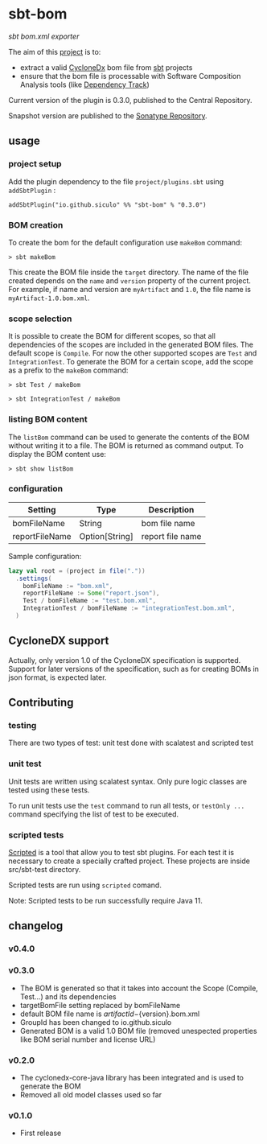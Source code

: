 # sbt-bom

*sbt bom.xml exporter*

The aim of this [project](https://siculo.github.io/sbt-bom/) is to:

- extract a valid [CycloneDx](https://cyclonedx.org/) bom file from [sbt](https://www.scala-sbt.org/) projects
- ensure that the bom file is processable with Software Composition Analysis tools (like [Dependency Track](https://dependencytrack.org/))

Current version of the plugin is 0.3.0, published to the Central Repository.

Snapshot version are published to the [Sonatype Repository](https://s01.oss.sonatype.org/content/repositories/snapshots).

## usage

### project setup

Add the plugin dependency to the file `project/plugins.sbt` using `addSbtPlugin` :

`addSbtPlugin("io.github.siculo" %% "sbt-bom" % "0.3.0")`

### BOM creation

To create the bom for the default configuration use `makeBom` command:

`> sbt makeBom`

This create the BOM file inside the `target` directory. The name of the file created depends on the `name` and `version` property of the current project. For example, if name and version are `myArtifact` and `1.0`, the file name is `myArtifact-1.0.bom.xml`.

### scope selection

It is possible to create the BOM for different scopes, so that all dependencies of the scopes are included in the generated BOM files. The default scope is `Compile`. For now the other supported scopes are `Test` and `IntegrationTest`. To generate the BOM for a certain scope, add the scope as a prefix to the `makeBom` command:

`> sbt Test / makeBom`

`> sbt IntegrationTest / makeBom`

### listing BOM content

The `listBom` command can be used to generate the contents of the BOM without writing it to a file. The BOM is returned as command output. To display the BOM content use: 

`> sbt show listBom`

### configuration

| Setting        | Type           | Description      |
|----------------|----------------|------------------|
| bomFileName    | String         | bom file name    |
| reportFileName | Option[String] | report file name |

Sample configuration:

```scala
lazy val root = (project in file("."))
  .settings(
    bomFileName := "bom.xml",
    reportFileName := Some("report.json"),
    Test / bomFileName := "test.bom.xml",
    IntegrationTest / bomFileName := "integrationTest.bom.xml",
  )
```

## CycloneDX support

Actually, only version 1.0 of the CycloneDX specification is supported. Support for later versions of the specification, such as for creating BOMs in json format, is expected later.

## Contributing

### testing

There are two types of test: unit test done with scalatest and scripted test

### unit test

Unit tests are written using scalatest syntax. Only pure logic classes are tested using these tests.

To run unit tests use the `test` command to run all tests, or `testOnly ...` command specifying the list of test to be
executed.

### scripted tests

[Scripted](https://www.scala-sbt.org/1.x/docs/Testing-sbt-plugins.html) is a tool that allow you to test sbt plugins.
For each test it is necessary to create a specially crafted project. These projects are inside src/sbt-test directory.

Scripted tests are run using `scripted` comand.

Note: Scripted tests to be run successfully require Java 11.

## changelog

### v0.4.0

### v0.3.0
- The BOM is generated so that it takes into account the Scope (Compile, Test...) and its dependencies
- targetBomFile setting replaced by bomFileName
- default BOM file name is ${artifactId}-${version}.bom.xml
- GroupId has been changed to io.github.siculo
- Generated BOM is a valid 1.0 BOM file (removed unespected properties like BOM serial number and license URL)

### v0.2.0
- The cyclonedx-core-java library has been integrated and is used to generate the BOM
- Removed all old model classes used so far

### v0.1.0
- First release
